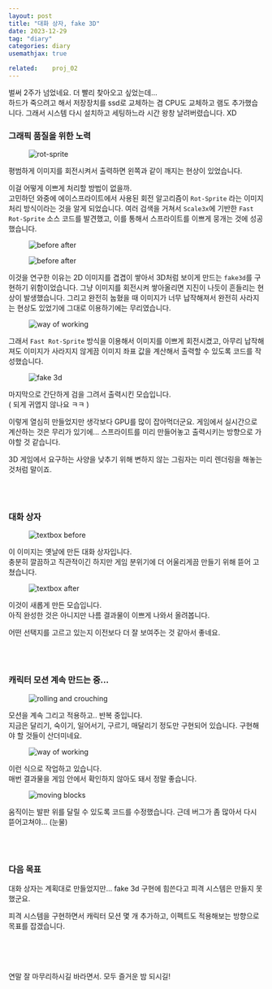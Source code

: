 ```yaml
---
layout: post
title: "대화 상자, fake 3D"
date: 2023-12-29
tag: "diary"
categories: diary
usemathjax: true

related:    proj_02
---
```


벌써 2주가 넘었네요. 더 빨리 찾아오고 싶었는데...  
하드가 죽으려고 해서 저장장치를 ssd로 교체하는 겸 CPU도 교체하고 램도 추가했습니다.
그래서 시스템 다시 설치하고 세팅하느라 시간 왕창 날려버렸습니다. XD

<h3>그래픽 품질을 위한 노력</h3>

<figure>
    <img class="title-image" src="{{ site.image_location }}/diary/proj2_diary/08/sprite.png" alt="rot-sprite">
</figure>

평범하게 이미지를 회전시켜서 출력하면 왼쪽과 같이 깨지는 현상이 있었습니다. 

이걸 어떻게 이쁘게 처리할 방법이 없을까.  
고민하던 와중에 에이스프라이트에서 사용된 회전 알고리즘이 `Rot-Sprite` 라는 이미지 처리 방식이라는 것을 알게 되었습니다. 
여러 검색을 거쳐서 `Scale3x`에 기반한 `Fast Rot-Sprite` 소스 코드를 발견했고, 이를 통해서 스프라이트를 이쁘게 뭉개는 것에 성공했습니다.

<div class="screenshot-list">
    <figure>
        <img class="title-image" src="{{ site.image_location }}/diary/proj2_diary/08/beautiful.gif" alt="before after">
    </figure>
    <figure>
        <img class="title-image" src="{{ site.image_location }}/diary/proj2_diary/08/fake3d.gif" alt="before after">
    </figure>
</div>

이것을 연구한 이유는 2D 이미지를 겹겹이 쌓아서 3D처럼 보이게 만드는 `fake3d`를 구현하기 위함이었습니다. 
그냥 이미지를 회전시켜 쌓아올리면 지진이 나듯이 흔들리는 현상이 발생했습니다. 
그리고 완전히 눕혔을 때 이미지가 너무 납작해져서 완전히 사라지는 현상도 있었기에 그대로 이용하기에는 무리였습니다. 

<figure>
    <img class="title-image" src="{{ site.image_location }}/diary/proj2_diary/08/sample.png" alt="way of working">
</figure>

그래서 `Fast Rot-Sprite` 방식을 이용해서 이미지를 이쁘게 회전시켰고, 
아무리 납작해져도 이미지가 사라지지 않게끔 이미지 좌표 값을 계산해서 출력할 수 있도록 코드를 작성했습니다.

<figure>
    <img class="title-image" src="{{ site.image_location }}/diary/proj2_diary/08/fake3d_sword.gif" alt="fake 3d">
</figure>

마지막으로 간단하게 검을 그려서 출력시킨 모습입니다.  
( 되게 귀엽지 않나요 ㅋㅋ )

이렇게 열심히 만들었지만 생각보다 GPU를 많이 잡아먹더군요. 게임에서 실시간으로 계산하는 것은 무리가 있기에...
스프라이트를 미리 만들어놓고 출력시키는 방향으로 가야할 것 같습니다.

3D 게임에서 요구하는 사양을 낮추기 위해 변하지 않는 그림자는 미리 렌더링을 해놓는 것처럼 말이죠.

<br/>
<br/>

<h3>대화 상자</h3>

<figure>
    <img class="title-image" src="{{ site.image_location }}/diary/proj2_diary/08/textbox.gif" alt="textbox before">
</figure>

이 이미지는 옛날에 만든 대화 상자입니다.  
충분히 깔끔하고 직관적이긴 하지만 게임 분위기에 더 어울리게끔 만들기 위해 뜯어 고쳤습니다.

<figure>
    <img class="title-image" src="{{ site.image_location }}/diary/proj2_diary/08/select.gif" alt="textbox after">
</figure>

이것이 새롭게 만든 모습입니다.  
아직 완성한 것은 아니지만 나름 결과물이 이쁘게 나와서 올려봅니다.

어떤 선택지를 고르고 있는지 이전보다 더 잘 보여주는 것 같아서 좋네요.

<br/>
<br/>

<h3>캐릭터 모션 계속 만드는 중...</h3>

<figure>
    <img class="title-image" src="{{ site.image_location }}/diary/proj2_diary/08/rolling.gif" alt="rolling and crouching">
</figure>

모션을 계속 그리고 적용하고.. 반복 중입니다.  
지금은 달리기, 숙이기, 일어서기, 구르기, 매달리기 정도만 구현되어 있습니다. 구현해야 할 것들이 산더미네요.

<figure>
    <img class="title-image" src="{{ site.image_location }}/diary/proj2_diary/08/rolling_sequence.gif" alt="way of working">
</figure>

이런 식으로 작업하고 있습니다.  
매번 결과물을 게임 안에서 확인하지 않아도 돼서 정말 좋습니다.

<figure>
    <img class="title-image" src="{{ site.image_location }}/diary/proj2_diary/08/moving.gif" alt="moving blocks">
</figure>

움직이는 발판 위를 달릴 수 있도록 코드를 수정했습니다. 근데 버그가 좀 많아서 다시 뜯어고쳐야... (눈물)

<br/>
<br/>

<h3>다음 목표</h3>

대화 상자는 계획대로 만들었지만... fake 3d 구현에 힘쓴다고 피격 시스템은 만들지 못했군요.

피격 시스템을 구현하면서 캐릭터 모션 몇 개 추가하고, 이펙트도 적용해보는 방향으로 목표를 잡겠습니다.

<br/>
<br/>
<br/>

연말 잘 마무리하시길 바라면서. 모두 즐거운 밤 되시길!